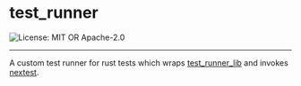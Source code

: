 <!-- sync-readme title [[ -->
# test_runner
<!-- sync-readme ]] -->

<!-- sync-readme badge [[ -->
![License: MIT OR Apache-2.0](https://img.shields.io/badge/license-MIT%20OR%20Apache--2.0-purple.svg?style=flat-square)
<!-- sync-readme ]] -->

---

<!-- sync-readme rustdoc [[ -->
A custom test runner for rust tests which wraps [test_runner_lib](https://docs.rs/test_runner_lib/0.0.0/test_runner_lib/index.html) and invokes [nextest](https://github.com/nextest-rs/nextest).
<!-- sync-readme ]] -->
